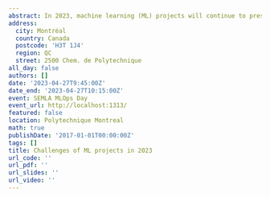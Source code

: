 ```yaml
---
abstract: In 2023, machine learning (ML) projects will continue to present a host of challenges for organizations across industries. These challenges include issues related to data quality and quantity, the need for more sophisticated algorithms and models, concerns around fairness and bias, and the growing importance of model interpretability and explainability. In addition, organizations will need to grapple with the increasing complexity of ML projects, as well as the need to integrate ML workflows with existing business processes and systems. This talk will explore these challenges in detail, and offer practical strategies and solutions for overcoming them, based on real-world examples and best practices in the field of ML operations (MLOps).
address:
  city: Montréal
  country: Canada
  postcode: 'H3T 1J4'
  region: QC
  street: 2500 Chem. de Polytechnique
all_day: false
authors: []
date: '2023-04-27T9:45:00Z'
date_end: '2023-04-27T10:15:00Z'
event: SEMLA MLOps Day
event_url: http://localhost:1313/
featured: false
location: Polytechnique Montreal
math: true
publishDate: '2017-01-01T00:00:00Z'
tags: []
title: Challenges of ML projects in 2023
url_code: ''
url_pdf: ''
url_slides: ''
url_video: ''
---
```

